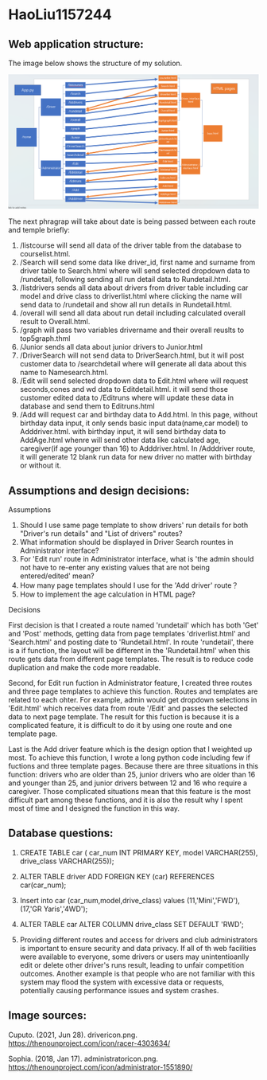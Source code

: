 # HaoLiu1157244


## Web application structure:

The image below shows the structure of my solution.

![Alt text](image.png)

The next phragrap will take about date is being passed between each route and temple briefly:

1. /listcourse will send all data of the driver table from the database to courselist.html.
2. /Search  will send some data like driver_id, first name and surname from driver table to Search.html where will send selected dropdown data to /rundetail,
   following sending all run detail data to Rundetail.html.
4. /listdrivers sends all data about drivers from driver table including car model and drive class to driverlist.html where clicking the name will
   send data to /rundetail and show all run details in Rundetail.html.
5. /overall will send all data about run detail including calculated overall result to Overall.html.
6. /graph will pass two variables drivername and their overall reuslts to top5graph.thml
7. /Junior sends all data about junior drivers to Junior.html
8. /DriverSearch will not send data to DriverSearch.html, but it will post customer data to /searchdetail where will
   generate all data about this name to Namesearch.html.
9. /Edit will send selected dropdown data to Edit.html where will request seconds,cones and wd data to Editdetail.html. it will send those customer edited data to /Editruns where will update these data in database and send them to Editruns.html
10. /Add will request car and birthday data to Add.html. In this page, without birthday data input, it only sends basic input data(name,car model) to Adddriver.html.  with birthday input, it will send birthday data to AddAge.html whenre will send other data like calculated age, caregiver(if age younger than 16) to Adddriver.html. In /Adddriver route, it will generate 12 blank run data for new driver no matter with birthday or without it.



## Assumptions and design decisions:

Assumptions

1. Should I use same page template to show drivers' run details for both  "Driver's run details" and "List of drivers" routes?
2. What information should be displayed in Driver Search rountes in Administrator interface?
3. For 'Edit run' route in Administrator interface, what is 'the admin should not have to re-enter any existing values that are not being entered/edited' mean?
4. How many page templates should I use for the 'Add driver' route？
5. How to implement the age calculation in HTML page?


Decisions

First decision is that I created a route named 'rundetail' which has both 'Get' and 'Post' methods,  getting data from page templates 'driverlist.html' and 'Search.html' and posting date to 'Rundetail.html'. In route 'rundetail', there is a if function, the layout will be different in the 'Rundetail.html' when this route gets data from different page templates. The result is to reduce code duplication and  make the code more readable.

Second, for Edit run fuction in Administrator feature, I created three routes and three page templates to achieve this function.  Routes and templates are related to each ohter.  For example, admin would get dropdown selections in 'Edit.html' which receives data from 
route '/Edit' and passes the selected data to next page template. The result for this fuction is because it is a complicated feature, it is difficult to do it by using one route and one template page. 

Last is the Add driver feature which is the design option that I weighted up most. To achieve this function, I wrote a long python code including few if fuctions and three template pages. Because there are three situations in this function: drivers who are older than 25, junior drivers who are older than 16 and younger than 25, and junior drivers between 12 and 16 who require a caregiver. Those complicated situations mean that this feature is the most difficult part among these functions, and it is also the result why I spent most of time and I designed the function in this way.

              

## Database questions:

1. CREATE TABLE car (
    car_num INT PRIMARY KEY,
    model VARCHAR(255),
    drive_class VARCHAR(255));

2. ALTER TABLE driver
   ADD FOREIGN KEY (car) REFERENCES car(car_num);

3. Insert into car (car_num,model,drive_class)
   values (11,'Mini','FWD'),(17,'GR Yaris','4WD');

4. ALTER TABLE car
   ALTER COLUMN drive_class SET DEFAULT 'RWD';

5. Providing different routes and access for drivers and club administrators is important to ensure security and data privacy.
   If all of th web facilities were available to everyone, some drivers or users may unintentioanlly edit or  delete other driver's runs result, leading to unfair competition outcomes.
   Another example is that people who are not familiar with this system may flood the system with excessive data or requests, potentially causing performance issues and system crashes.



## Image sources:

Cuputo. (2021, Jun 28). drivericon.png.  https://thenounproject.com/icon/racer-4303634/

Sophia. (2018, Jan 17). administratoricon.png. https://thenounproject.com/icon/administrator-1551890/


